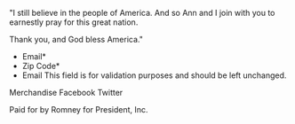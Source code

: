 "I still believe in the people of America. And so Ann and I join with you to earnestly pray for this great nation.  
  
Thank you, and God bless America."

*   Email\*
*   Zip Code\*
*   Email This field is for validation purposes and should be left unchanged.

Merchandise Facebook Twitter

Paid for by Romney for President, Inc.